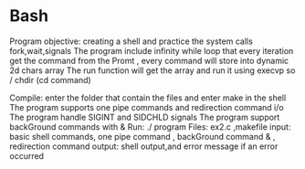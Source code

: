 # Bash

Program objective: creating a shell and practice the system calls fork,wait,signals
The program include infinity while loop that every iteration get the command from the 
Promt , every command will store into dynamic 2d chars array 
The run function will get the array and run it using execvp so / chdir (cd command)

Compile: enter the folder that contain the files and enter make in the shell
The program supports one pipe commands and redirection command i/o
The program handle SIGINT and SIDCHLD signals
The program support backGround commands with &
Run:  ./<app>
 program Files: ex2.c ,makefile 
input: basic shell commands, one pipe command , backGround command & , redirection command 
output: shell output,and error message if an error occurred
